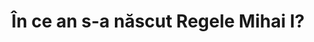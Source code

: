 ---
title: 'În ce an s-a născut Regele Mihai I?'
optiune1: '1918'
optiune2: '1921'
optiune3: '1940'
optiune4: '1935'
correctOption: '1921'
---